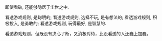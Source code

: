 即使看破, 还能够隐居于尘世之中. 

看透游戏规则, 是聪明的; 
看透游戏规则, 选择不玩, 是有想法的; 
看透游戏规则, 积极投入, 是勇敢的; 
看透游戏规则, 玩得最好, 是智慧的.

看透游戏规则，但既没有决心了断，又消极对待，比没看透的人还蠢上加蠢。